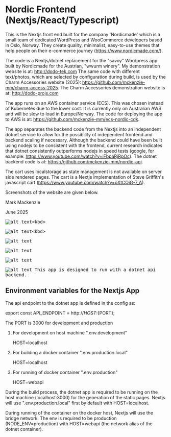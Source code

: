 # Nordic Frontend (Nextjs/React/Typescript)
This is the Nextjs front end built for the company 'Nordicmade' which is a small team of dedicated WordPress and WooCommerce developers based in Oslo, Norway. They create quality, minimalist, easy-to-use themes that help people on their e-commerce journey (https://www.nordicmade.com/). 

The code is a Nextjs/dotnet replacement for the "savoy" Wordpress app built by Nordicmade for the Austrian, "wwurm winery". My demonstration website is at: http://dodo-tek.com
The same code with different text/photos, which are selected by configuration during build, is used by the Charm Accessories website (2025): https://github.com/mckenzie-mm/charm-access-2025. The Charm Accessories demonstration website is at: http://dodo-projs.com

The app runs on an AWS container service (ECS). This was chosen instead of Kubernetes due to the lower cost. It is currently only on Australian AWS and will be slow to load in Europe/Norway. The code for deploying the app to AWS is at:
https://github.com/mckenzie-mm/ecs-nordic-cdk.

The app separates the backend code from the Nextjs into an independent dotnet service to allow for the possibility of independent frontend and backend scaling if necessary. Although the backend could have been built using nodejs to be consistent with the frontend, current research indicates that dotnet consistently outperforms nodejs in speed tests (google, for example: https://www.youtube.com/watch?v=iFbpaRjRpOc). The dotnet backend code is at: https://github.com/mckenzie-mm/nordic-api.

The cart uses localstorage as state management is not available on server side rendered pages. The cart is a Nextjs implementation of Steve Griffith's javascript cart (https://www.youtube.com/watch?v=oXtCOiG-7_A).

Screenshots of the website are given below.

Mark Mackenzie

June 2025

<kbd>![alt text](https://github.com/mckenzie-mm/nordic-frontend/blob/main/images-readme/11.png?)<kbd>

<kbd>![alt text](https://github.com/mckenzie-mm/nordic-frontend/blob/main/images-readme/22.png?)<kbd>

<kbd>![alt text](https://github.com/mckenzie-mm/nordic-frontend/blob/main/images-readme/5.png)<kbd>

<kbd>![alt text](https://github.com/mckenzie-mm/nordic-frontend/blob/main/images-readme/6.png)<kbd>

<kbd>![alt text](https://github.com/mckenzie-mm/nordic-frontend/blob/main/images-readme/7.png)<kbd>

<kbd>![alt text](https://github.com/mckenzie-mm/nordic-frontend/blob/main/images-readme/4.png)<kbd>
This app is designed to run with a dotnet api
backend.

## Environment variables for the Nextjs App

The api endpoint to the dotnet app is defined in the config as:

export const API_ENDPOINT = http://${HOST}:${PORT};

The PORT is 3000 for development and production

1. For development on host machine ".env.development"

   HOST=localhost

2. For building a docker container ".env.production.local"

   HOST=localhost

3. For running of docker container ".env.production"

   HOST=webapi

During the build process, the dotnet app is required to be running on the host machine (localhost:3000) for the generation of the static pages. Nextjs will use ".env.production.local" first by default with HOST=localhost.

During running of the container on the docker host, Nextjs will use the bridge network. The env is required to be production (NODE_ENV=production) with HOST=webapi (the network alias of the dotnet container).
